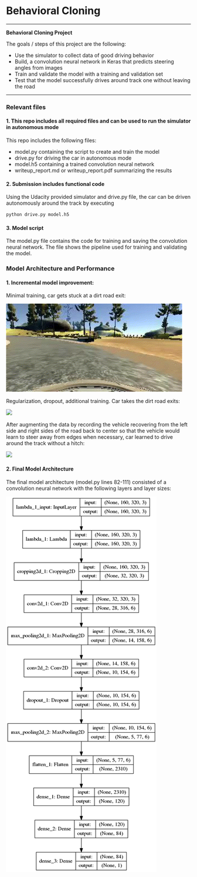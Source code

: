 
# **Behavioral Cloning** 


---

**Behavioral Cloning Project**

The goals / steps of this project are the following:
* Use the simulator to collect data of good driving behavior
* Build, a convolution neural network in Keras that predicts steering angles from images
* Train and validate the model with a training and validation set
* Test that the model successfully drives around track one without leaving the road


---
### Relevant files

#### 1. This repo includes all required files and can be used to run the simulator in autonomous mode

 This repo includes the following files:
* model.py containing the script to create and train the model
* drive.py for driving the car in autonomous mode
* model.h5 containing a trained convolution neural network 
* writeup_report.md or writeup_report.pdf summarizing the results

#### 2. Submission includes functional code
Using the Udacity provided simulator and drive.py file, the car can be driven autonomously around the track by executing 
```sh
python drive.py model.h5
```

#### 3. Model script

The model.py file contains the code for training and saving the convolution neural network. The file shows the pipeline used for training and validating the model.




### Model Architecture and Performance

#### 1. Incremental model improvement:

Minimal training, car gets stuck at a dirt road exit:

<img src="/images/run2-select.gif" video>

Regularization, dropout, additional training. Car takes the dirt road exits:

<img src="/images/run4.gif" video>

After augmenting the data by recording the vehicle recovering from the left side and right sides of the road back to center so that the vehicle would learn to steer away from edges when necessary, car learned to drive around the track  without a hitch:

<img src="/images/video.gif" video>

#### 2. Final Model Architecture

The final model architecture (model.py lines 82-111) consisted of a convolution neural network with the following layers and layer sizes:

![model_architecture](images/model.png)







```python

```
